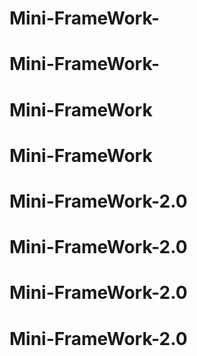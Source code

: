 # Mini-FrameWork-
# Mini-FrameWork-
# Mini-FrameWork
# Mini-FrameWork
# Mini-FrameWork-2.0
# Mini-FrameWork-2.0
# Mini-FrameWork-2.0
# Mini-FrameWork-2.0
